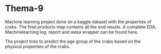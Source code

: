 # Thema-9
Machine learning project done on a kaggle dataset with the properties of crabs. The final products
map contains all the end results. A complete EDA, Machinelearning log, report and weka wrapper can be found here. 

The project tries to predict the age group of the crabs based on the physical properties of the crabs. 




